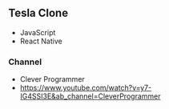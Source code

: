 ## Tesla Clone
- JavaScript
- React Native

### Channel
- Clever Programmer
- https://www.youtube.com/watch?v=y7-IG4SSI3E&ab_channel=CleverProgrammer